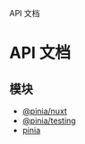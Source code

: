 <TranslateComponent/>

API 文档

# API 文档

## 模块

* [@pinia/nuxt](./modules/pinia_nuxt.html)
* [@pinia/testing](./modules/pinia_testing.html)
* [pinia](./modules/pinia.html)